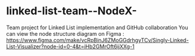 # linked-list-team--NodeX-
Team project for Linked List implementation and GitHub collaboration
You can view the node structure diagram on Figma :
https://www.figma.com/make/vcRpBinJ6ZMoGGdrhgyTCv/Singly-Linked-List-Visualizer?node-id=0-4&t=iHb2GMrOft6ijXXg-1
